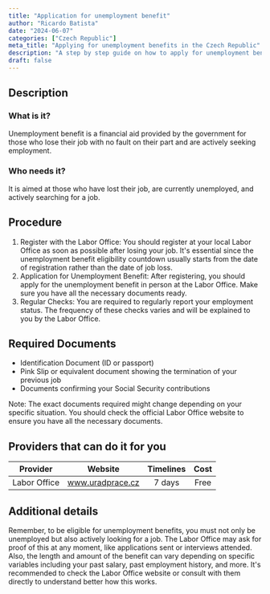 ```yaml
---
title: "Application for unemployment benefit"
author: "Ricardo Batista"
date: "2024-06-07"
categories: ["Czech Republic"]
meta_title: "Applying for unemployment benefits in the Czech Republic"
description: "A step by step guide on how to apply for unemployment benefits in the Czech Republic"
draft: false
---
```


## Description
### What is it?
Unemployment benefit is a financial aid provided by the government for those who lose their job with no fault on their part and are actively seeking employment.

### Who needs it?
It is aimed at those who have lost their job, are currently unemployed, and actively searching for a job.

## Procedure
1. Register with the Labor Office: You should register at your local Labor Office as soon as possible after losing your job. It's essential since the unemployment benefit eligibility countdown usually starts from the date of registration rather than the date of job loss.
2. Application for Unemployment Benefit: After registering, you should apply for the unemployment benefit in person at the Labor Office. Make sure you have all the necessary documents ready.
3. Regular Checks: You are required to regularly report your employment status. The frequency of these checks varies and will be explained to you by the Labor Office.

## Required Documents
- Identification Document (ID or passport)
- Pink Slip or equivalent document showing the termination of your previous job
- Documents confirming your Social Security contributions

Note: The exact documents required might change depending on your specific situation. You should check the official Labor Office website to ensure you have all the necessary documents.

## Providers that can do it for you

| Provider      |     Website       |    Timelines     |       Cost       |
| ------------- | ----------------- |  :-------------: | :-------------:  |
| Labor Office  |  www.uradprace.cz |      7 days      |        Free      |

## Additional details
Remember, to be eligible for unemployment benefits, you must not only be unemployed but also actively looking for a job. The Labor Office may ask for proof of this at any moment, like applications sent or interviews attended. Also, the length and amount of the benefit can vary depending on specific variables including your past salary, past employment history, and more. It's recommended to check the Labor Office website or consult with them directly to understand better how this works.